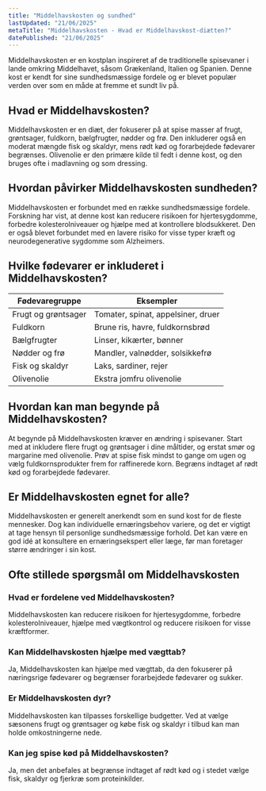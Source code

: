 ```yaml
---
title: "Middelhavskosten og sundhed"
lastUpdated: "21/06/2025"
metaTitle: "Middelhavskosten - Hvad er Middelhavskost-diætten?"
datePublished: "21/06/2025"
---
```


Middelhavskosten er en kostplan inspireret af de traditionelle spisevaner i lande omkring Middelhavet, såsom Grækenland, Italien og Spanien. Denne kost er kendt for sine sundhedsmæssige fordele og er blevet populær verden over som en måde at fremme et sundt liv på.

## Hvad er Middelhavskosten?

Middelhavskosten er en diæt, der fokuserer på at spise masser af frugt, grøntsager, fuldkorn, bælgfrugter, nødder og frø. Den inkluderer også en moderat mængde fisk og skaldyr, mens rødt kød og forarbejdede fødevarer begrænses. Olivenolie er den primære kilde til fedt i denne kost, og den bruges ofte i madlavning og som dressing.

## Hvordan påvirker Middelhavskosten sundheden?

Middelhavskosten er forbundet med en række sundhedsmæssige fordele. Forskning har vist, at denne kost kan reducere risikoen for hjertesygdomme, forbedre kolesterolniveauer og hjælpe med at kontrollere blodsukkeret. Den er også blevet forbundet med en lavere risiko for visse typer kræft og neurodegenerative sygdomme som Alzheimers.

## Hvilke fødevarer er inkluderet i Middelhavskosten?

| Fødevaregruppe | Eksempler |
|----------------|-----------|
| Frugt og grøntsager | Tomater, spinat, appelsiner, druer |
| Fuldkorn | Brune ris, havre, fuldkornsbrød |
| Bælgfrugter | Linser, kikærter, bønner |
| Nødder og frø | Mandler, valnødder, solsikkefrø |
| Fisk og skaldyr | Laks, sardiner, rejer |
| Olivenolie | Ekstra jomfru olivenolie |

## Hvordan kan man begynde på Middelhavskosten?

At begynde på Middelhavskosten kræver en ændring i spisevaner. Start med at inkludere flere frugt og grøntsager i dine måltider, og erstat smør og margarine med olivenolie. Prøv at spise fisk mindst to gange om ugen og vælg fuldkornsprodukter frem for raffinerede korn. Begræns indtaget af rødt kød og forarbejdede fødevarer.

## Er Middelhavskosten egnet for alle?

Middelhavskosten er generelt anerkendt som en sund kost for de fleste mennesker. Dog kan individuelle ernæringsbehov variere, og det er vigtigt at tage hensyn til personlige sundhedsmæssige forhold. Det kan være en god idé at konsultere en ernæringsekspert eller læge, før man foretager større ændringer i sin kost.

## Ofte stillede spørgsmål om Middelhavskosten

### Hvad er fordelene ved Middelhavskosten?

Middelhavskosten kan reducere risikoen for hjertesygdomme, forbedre kolesterolniveauer, hjælpe med vægtkontrol og reducere risikoen for visse kræftformer.

### Kan Middelhavskosten hjælpe med vægttab?

Ja, Middelhavskosten kan hjælpe med vægttab, da den fokuserer på næringsrige fødevarer og begrænser forarbejdede fødevarer og sukker.

### Er Middelhavskosten dyr?

Middelhavskosten kan tilpasses forskellige budgetter. Ved at vælge sæsonens frugt og grøntsager og købe fisk og skaldyr i tilbud kan man holde omkostningerne nede.

### Kan jeg spise kød på Middelhavskosten?

Ja, men det anbefales at begrænse indtaget af rødt kød og i stedet vælge fisk, skaldyr og fjerkræ som proteinkilder.